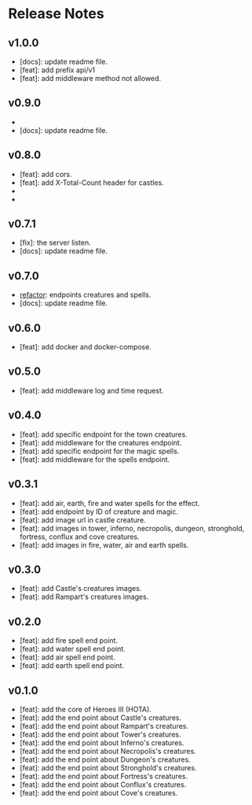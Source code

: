 # Release Notes

## v1.0.0

- [docs]: update readme file.
- [feat]: add prefix api/v1
- [feat]: add middleware method not allowed.

## v0.9.0

- [refactor]: server.
- [docs]: update readme file.

## v0.8.0

- [feat]: add cors.
- [feat]: add X-Total-Count header for castles.
- [refactor]: castle.
- [refactor]: cors.

## v0.7.1

- [fix]: the server listen.
- [docs]: update readme file.

## v0.7.0

- [refactor]: endpoints creatures and spells.
- [docs]: update readme file.

## v0.6.0

- [feat]: add docker and docker-compose.

## v0.5.0

- [feat]: add middleware log and time request.

## v0.4.0

- [feat]: add specific endpoint for the town creatures.
- [feat]: add middleware for the creatures endpoint.
- [feat]: add specific endpoint for the magic spells.
- [feat]: add middleware for the spells endpoint.

## v0.3.1

- [feat]: add air, earth, fire and water spells for the effect.
- [feat]: add endpoint by ID of creature and magic.
- [feat]: add image url in castle creature.
- [feat]: add images in tower, inferno, necropolis, dungeon, stronghold, fortress,
  conflux and cove creatures.
- [feat]: add images in fire, water, air and earth spells.

## v0.3.0

- [feat]: add Castle's creatures images.
- [feat]: add Rampart's creatures images.

## v0.2.0

- [feat]: add fire spell end point.
- [feat]: add water spell end point.
- [feat]: add air spell end point.
- [feat]: add earth spell end point.

## v0.1.0

- [feat]: add the core of Heroes III (HOTA).
- [feat]: add the end point about Castle's creatures.
- [feat]: add the end point about Rampart's creatures.
- [feat]: add the end point about Tower's creatures.
- [feat]: add the end point about Inferno's creatures.
- [feat]: add the end point about Necropolis's creatures.
- [feat]: add the end point about Dungeon's creatures.
- [feat]: add the end point about Stronghold's creatures.
- [feat]: add the end point about Fortress's creatures.
- [feat]: add the end point about Conflux's creatures.
- [feat]: add the end point about Cove's creatures.
